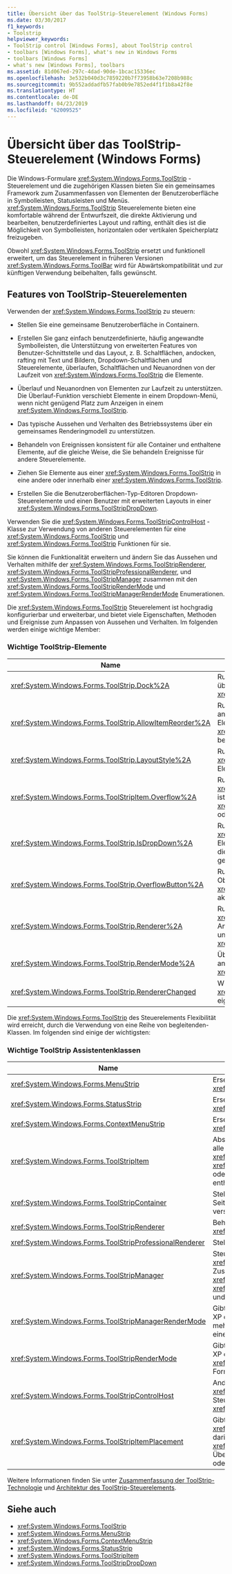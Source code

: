 ```yaml
---
title: Übersicht über das ToolStrip-Steuerelement (Windows Forms)
ms.date: 03/30/2017
f1_keywords:
- Toolstrip
helpviewer_keywords:
- ToolStrip control [Windows Forms], about ToolStrip control
- toolbars [Windows Forms], what's new in Windows Forms
- toolbars [Windows Forms]
- what's new [Windows Forms], toolbars
ms.assetid: 81d067ed-297c-4dad-90de-1bcac15336ec
ms.openlocfilehash: 3e532b040d3c7859220b7f73958b63e7208b988c
ms.sourcegitcommit: 9b552addadfb57fab0b9e7852ed4f1f1b8a42f8e
ms.translationtype: HT
ms.contentlocale: de-DE
ms.lasthandoff: 04/23/2019
ms.locfileid: "62009525"
---
```

# <a name="toolstrip-control-overview-windows-forms"></a>Übersicht über das ToolStrip-Steuerelement (Windows Forms)
Die Windows-Formulare <xref:System.Windows.Forms.ToolStrip> -Steuerelement und die zugehörigen Klassen bieten Sie ein gemeinsames Framework zum Zusammenfassen von Elementen der Benutzeroberfläche in Symbolleisten, Statusleisten und Menüs. <xref:System.Windows.Forms.ToolStrip> Steuerelemente bieten eine komfortable während der Entwurfszeit, die direkte Aktivierung und bearbeiten, benutzerdefiniertes Layout und rafting, enthält dies ist die Möglichkeit von Symbolleisten, horizontalen oder vertikalen Speicherplatz freizugeben.  
  
 Obwohl <xref:System.Windows.Forms.ToolStrip> ersetzt und funktionell erweitert, um das Steuerelement in früheren Versionen <xref:System.Windows.Forms.ToolBar> wird für Abwärtskompatibilität und zur künftigen Verwendung beibehalten, falls gewünscht.  
  
## <a name="features-of-the-toolstrip-controls"></a>Features von ToolStrip-Steuerelementen  
 Verwenden der <xref:System.Windows.Forms.ToolStrip> zu steuern:  
  
- Stellen Sie eine gemeinsame Benutzeroberfläche in Containern.  
  
- Erstellen Sie ganz einfach benutzerdefinierte, häufig angewandte Symbolleisten, die Unterstützung von erweiterten Features von Benutzer-Schnittstelle und das Layout, z. B. Schaltflächen, andocken, rafting mit Text und Bildern, Dropdown-Schaltflächen und Steuerelemente, überlaufen, Schaltflächen und Neuanordnen von der Laufzeit von <xref:System.Windows.Forms.ToolStrip> die Elemente.  
  
- Überlauf und Neuanordnen von Elementen zur Laufzeit zu unterstützen. Die Überlauf-Funktion verschiebt Elemente in einem Dropdown-Menü, wenn nicht genügend Platz zum Anzeigen in einem <xref:System.Windows.Forms.ToolStrip>.  
  
- Das typische Aussehen und Verhalten des Betriebssystems über ein gemeinsames Renderingmodell zu unterstützen.  
  
- Behandeln von Ereignissen konsistent für alle Container und enthaltene Elemente, auf die gleiche Weise, die Sie behandeln Ereignisse für andere Steuerelemente.  
  
- Ziehen Sie Elemente aus einer <xref:System.Windows.Forms.ToolStrip> in eine andere oder innerhalb einer <xref:System.Windows.Forms.ToolStrip>.  
  
- Erstellen Sie die Benutzeroberflächen-Typ-Editoren Dropdown-Steuerelemente und einen Benutzer mit erweiterten Layouts in einer <xref:System.Windows.Forms.ToolStripDropDown>.  
  
 Verwenden Sie die <xref:System.Windows.Forms.ToolStripControlHost> -Klasse zur Verwendung von anderen Steuerelementen für eine <xref:System.Windows.Forms.ToolStrip> und <xref:System.Windows.Forms.ToolStrip> Funktionen für sie.  
  
 Sie können die Funktionalität erweitern und ändern Sie das Aussehen und Verhalten mithilfe der <xref:System.Windows.Forms.ToolStripRenderer>, <xref:System.Windows.Forms.ToolStripProfessionalRenderer>, und <xref:System.Windows.Forms.ToolStripManager> zusammen mit den <xref:System.Windows.Forms.ToolStripRenderMode> und <xref:System.Windows.Forms.ToolStripManagerRenderMode> Enumerationen.  
  
 Die <xref:System.Windows.Forms.ToolStrip> Steuerelement ist hochgradig konfigurierbar und erweiterbar, und bietet viele Eigenschaften, Methoden und Ereignisse zum Anpassen von Aussehen und Verhalten. Im folgenden werden einige wichtige Member:  
  
### <a name="important-toolstrip-members"></a>Wichtige ToolStrip-Elemente  
  
|Name|Beschreibung|  
|----------|-----------------|  
|<xref:System.Windows.Forms.ToolStrip.Dock%2A>|Ruft ab oder legt fest, welche Rand des übergeordneten Containers eine <xref:System.Windows.Forms.ToolStrip> angedockt ist.|  
|<xref:System.Windows.Forms.ToolStrip.AllowItemReorder%2A>|Ruft einen Wert ab bzw. legt einen Wert fest, der angibt, ob Drag &amp; Drop und die Neuanordnung von Elementen von der <xref:System.Windows.Forms.ToolStrip>-Klasse privat behandelt werden.|  
|<xref:System.Windows.Forms.ToolStrip.LayoutStyle%2A>|Ruft ab oder legt einen Wert, der angibt, wie die <xref:System.Windows.Forms.ToolStrip> enthaltenen Elemente angeordnet.|  
|<xref:System.Windows.Forms.ToolStripItem.Overflow%2A>|Ruft ab oder legt ihn fest, ob eine <xref:System.Windows.Forms.ToolStripItem> angefügt ist die <xref:System.Windows.Forms.ToolStrip> oder <xref:System.Windows.Forms.ToolStripOverflowButton> oder zwischen den beiden wechseln können.|  
|<xref:System.Windows.Forms.ToolStrip.IsDropDown%2A>|Ruft einen Wert, der angibt, ob eine <xref:System.Windows.Forms.ToolStripItem> andere Elemente in einer Dropdownliste anzeigt Liste, wenn die <xref:System.Windows.Forms.ToolStripItem> geklickt wird.|  
|<xref:System.Windows.Forms.ToolStrip.OverflowButton%2A>|Ruft das <xref:System.Windows.Forms.ToolStripItem>-Objekt ab, das der Überlaufschaltfläche für ein <xref:System.Windows.Forms.ToolStrip>-Objekt mit aktiviertem Überlauf entspricht.|  
|<xref:System.Windows.Forms.ToolStrip.Renderer%2A>|Ruft ab oder legt diesen fest eine <xref:System.Windows.Forms.ToolStripRenderer> zum Anpassen der Darstellung und Verhalten (Aussehen und Verhalten) verwendet eine <xref:System.Windows.Forms.ToolStrip>.|  
|<xref:System.Windows.Forms.ToolStrip.RenderMode%2A>|Übernimmt oder bestimmt die Zeichenstile anzuwendende der <xref:System.Windows.Forms.ToolStrip>.|  
|<xref:System.Windows.Forms.ToolStrip.RendererChanged>|Wird ausgelöst, wenn die <xref:System.Windows.Forms.ToolStrip.Renderer%2A> eigenschaftenänderungen.|  
  
 Die <xref:System.Windows.Forms.ToolStrip> des Steuerelements Flexibilität wird erreicht, durch die Verwendung von eine Reihe von begleitenden-Klassen. Im folgenden sind einige der wichtigsten:  
  
### <a name="important-toolstrip-companion-classes"></a>Wichtige ToolStrip Assistentenklassen  
  
|Name|Beschreibung|  
|----------|-----------------|  
|<xref:System.Windows.Forms.MenuStrip>|Ersetzt und funktionell erweitert, um die <xref:System.Windows.Forms.MainMenu> Klasse.|  
|<xref:System.Windows.Forms.StatusStrip>|Ersetzt und funktionell erweitert, um die <xref:System.Windows.Forms.StatusBar> Klasse.|  
|<xref:System.Windows.Forms.ContextMenuStrip>|Ersetzt und funktionell erweitert, um die <xref:System.Windows.Forms.ContextMenu> Klasse.|  
|<xref:System.Windows.Forms.ToolStripItem>|Abstrakte Basisklasse, die Ereignisse und Layout für alle Elemente verwaltet, die eine <xref:System.Windows.Forms.ToolStrip>, <xref:System.Windows.Forms.ToolStripControlHost>, oder <xref:System.Windows.Forms.ToolStripDropDown> enthalten können.|  
|<xref:System.Windows.Forms.ToolStripContainer>|Stellt einen Container mit einem Bereich auf jeder Seite des Formulars in der Steuerelemente auf verschiedene Weise angeordnet werden können.|  
|<xref:System.Windows.Forms.ToolStripRenderer>|Behandelt die Zeichenfunktionen für <xref:System.Windows.Forms.ToolStrip>-Objekte.|  
|<xref:System.Windows.Forms.ToolStripProfessionalRenderer>|Stellt die Darstellung von Microsoft Office-Stil.|  
|<xref:System.Windows.Forms.ToolStripManager>|Steuert das Rendering und das Rafting von <xref:System.Windows.Forms.ToolStrip> sowie das Zusammenführen von Objekten vom Typ <xref:System.Windows.Forms.MenuStrip>, <xref:System.Windows.Forms.ToolStripDropDownMenu> und <xref:System.Windows.Forms.ToolStripMenuItem>.|  
|<xref:System.Windows.Forms.ToolStripManagerRenderMode>|Gibt den Zeichnungsstil (Benutzerdefiniert, Windows XP oder Microsoft Office Professional), die mit mehreren <xref:System.Windows.Forms.ToolStrip> in einem Formular enthaltenen Objekte.|  
|<xref:System.Windows.Forms.ToolStripRenderMode>|Gibt den Zeichnungsstil (Benutzerdefiniert, Windows XP oder Microsoft Office Professional), die auf einen <xref:System.Windows.Forms.ToolStrip> Objekt in einem Formular enthalten ist.|  
|<xref:System.Windows.Forms.ToolStripControlHost>|Andere Steuerelemente, die nicht speziell hostet <xref:System.Windows.Forms.ToolStrip> Steuerelemente jedoch für die Sie möchten <xref:System.Windows.Forms.ToolStrip> Funktionalität.|  
|<xref:System.Windows.Forms.ToolStripItemPlacement>|Gibt an, ob eine <xref:System.Windows.Forms.ToolStripItem> besteht darin, auf dem hauptblatt angeordnet werden <xref:System.Windows.Forms.ToolStrip>, auf dem Überlauf- <xref:System.Windows.Forms.ToolStrip>, oder keines von beiden.|  
  
 Weitere Informationen finden Sie unter [Zusammenfassung der ToolStrip-Technologie](toolstrip-technology-summary.md) und [Architektur des ToolStrip-Steuerelements](toolstrip-control-architecture.md).  
  
## <a name="see-also"></a>Siehe auch

- <xref:System.Windows.Forms.ToolStrip>
- <xref:System.Windows.Forms.MenuStrip>
- <xref:System.Windows.Forms.ContextMenuStrip>
- <xref:System.Windows.Forms.StatusStrip>
- <xref:System.Windows.Forms.ToolStripItem>
- <xref:System.Windows.Forms.ToolStripDropDown>
